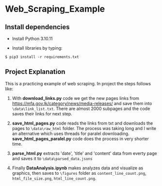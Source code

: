 # Web_Scraping_Example

## Install dependencies

- Install Python 3.10.11

- Install libraries by typing:
```
$ pip3 install -r requirements.txt
```

## Project Explanation

This is a practicing example of web scraping. In project the steps follows like:

1. With **download_links.py** code we get the new pages links from https://mfa.gov.lk/category/news/media-releases/ and save them into `\data\link_list.txt`. There are almost 2000 subpages and the code saves their links for next step.

2. **save_html_pages.py** code reads the links from txt and downloads the pages to `\data\raw_html` folder. The process was taking long and I write an alternative which uses threads for paralel downloading. **save_html_pages_paralel.py** code does the process in very shorter time.

3. **parse_html.py** extracts 'date', 'title' and 'content' data from everty page and saves it to `\data\parsed_data.jsons`

4. Finally **DataAnalysis.ipynb** makes analyzes data and visualize as graphics, then saves to `\figures` folder as `content_line_count.png`, `html_file_size.png`, `html_line_count.png`.